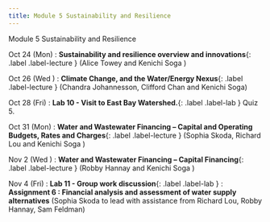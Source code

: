 ```yaml
---
title: Module 5 Sustainability and Resilience
---
```

Module 5 Sustainability and Resilience

Oct 24 (Mon) 
: **Sustainability and resilience overview and innovations**{: .label .label-lecture }[]() 
(Alice Towey and Kenichi Soga )

Oct 26 (Wed ) 
: **Climate Change, and the Water/Energy Nexus**{: .label .label-lecture } []() 
(Chandra Johannesson, Clifford Chan and Kenichi Soga)

Oct 28 (Fri) 
: **Lab 10 - Visit to East Bay Watershed.**{: .label .label-lab } 
Quiz 5.

Oct 31 (Mon) 
: **Water and Wastewater Financing – Capital and Operating Budgets, Rates and Charges**{: .label .label-lecture } []() 
(Sophia Skoda, Richard Lou and Kenichi Soga )

Nov 2 (Wed ) 
: **Water and Wastewater Financing – Capital Financing**{: .label .label-lecture } []() 
(Robby Hannay and Kenichi Soga )

Nov 4 (Fri) 
: **Lab 11 - Group work discussion**{: .label .label-lab } 
: **Assignment 6 : Financial analysis and assessment of water supply alternatives** []() 
(Sophia Skoda to lead with assistance from Richard Lou, Robby Hannay, Sam Feldman)